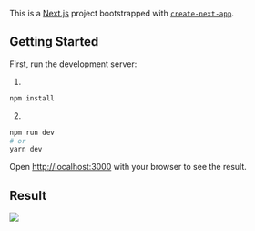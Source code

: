 This is a [Next.js](https://nextjs.org/) project bootstrapped with [`create-next-app`](https://github.com/vercel/next.js/tree/canary/packages/create-next-app).

## Getting Started

First, run the development server:

1. 
```bash
npm install
```

2. 
```bash
npm run dev
# or
yarn dev
```

Open [http://localhost:3000](http://localhost:3000) with your browser to see the result.

## Result

<img src="https://i.postimg.cc/vBQ2fMq5/Screen-Shot-2022-10-01-at-18-23-57.png" />



